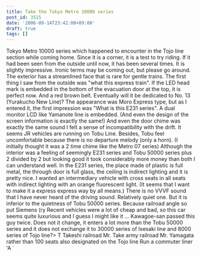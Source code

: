 ```yaml
---
title: Take the Tokyo Metro 10000 series
post_id: 3515
date: '2006-09-14T23:42:00+09:00'
draft: true
tags: []
---
```


Tokyo Metro 10000 series which happened to encounter in the Tojo line section while coming home. Since it is a corner, it is a test to try riding. If it had been seen from the outside until now, it has been several times. It is slightly impressive. Ironic terms may be coming out, but please go around. The exterior has a streamlined face that is rare for gentle trains. The first thing I saw from the outside was "what this express train". If the LED head mark is embedded in the bottom of the evacuation door at the top, it is perfect now. And a red brown belt. Eventually will it be dedicated to No. 13 (Yurakucho New Line)? The appearance was Moro Express type, but as I entered it, the first impression was "What is this E231 series". A dual monitor LCD like Yamanote line is embedded. (And even the design of the screen information is exactly the same!) And even the door chime was exactly the same sound I felt a sense of incompatibility with the drift. It seems JR vehicles are running on Tobu Line. Besides, Tobu feel uncomfortable because there is no departure melody (only a horn). (I initially thought it was a 2 time chime like the Metro 07 series) Although the interior was a feeling of seemingly E231 series and Tobu 50000 series plus 2 divided by 2 but looking good it took considerably more money than both I can understand well. In the E231 series, the place made of plastic is full metal, the through door is full glass, the ceiling is indirect lighting and it is pretty nice. I wanted an intermediary vehicle with cross seats in all seats with indirect lighting with an orange fluorescent light. (It seems that I want to make it a express express way by all means.) There is no VVVF sound that I have never heard of the driving sound. Relatively quiet one. But it is inferior to the quietness of Tobu 50000 series. Because railroad angle so put Siemens (ry Recent vehicles were a lot of cheap and bad, so this car seems quite luxurious and I guess I might like it ... Kawagoe-san passed this guy twice. Does not it change, it enters a lot more than the Tobu 50000 series and it does not exchange it to 30000 series of Isesaki line and 8000 series of Tojo line?> T Takeshi railroad Mr. Take army railroad Mr. Yamagata rather than 100 seats also designated on the Tojo line Run a commuter liner 'A `
